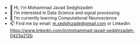 - 👋 Hi, I’m Mohammad Javad Sedghizadeh
- 👀 I’m interested in Data Science and signal processing
- 🌱 I’m currently learning Computational Neuroscience
- 📫 Find me by email: m.sedghizade@gmail.com or LinkedIn: https://www.linkedin.com/in/mohammad-javad-sedghizadeh-0423a212b

<!---
msrend/msrend is a ✨ special ✨ repository because its `README.md` (this file) appears on your GitHub profile.
You can click the Preview link to take a look at your changes.
--->
